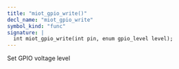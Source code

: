 ```yaml
---
title: "miot_gpio_write()"
decl_name: "miot_gpio_write"
symbol_kind: "func"
signature: |
  int miot_gpio_write(int pin, enum gpio_level level);
---
```


Set GPIO voltage level 

